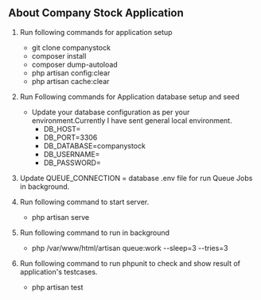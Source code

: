 ## About Company Stock Application
1) Run following commands for application setup
    - git clone <this repository link> companystock
    - composer install
    - composer dump-autoload
    - php artisan config:clear
    - php artisan cache:clear

2) Run Following commands for Application database setup and seed
    - Update your database configuration as per your environment.Currently I have sent general local environment.
        - DB_HOST=
        - DB_PORT=3306
        - DB_DATABASE=companystock
        - DB_USERNAME=
        - DB_PASSWORD=

3) Update QUEUE_CONNECTION = database .env file for run Queue Jobs in background.

4) Run following command to start server.
    - php artisan serve

5) Run following command to run in background
    - php /var/www/html/artisan queue:work --sleep=3 --tries=3
   
6) Run following command to run phpunit to check and show result of application's testcases.
    - php artisan test
   
